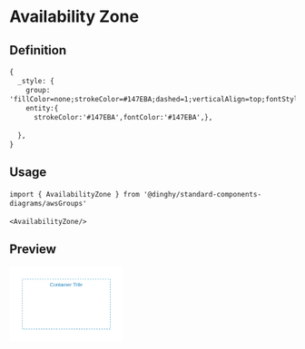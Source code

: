 # Availability Zone

## Definition

```
{
  _style: {
    group: 'fillColor=none;strokeColor=#147EBA;dashed=1;verticalAlign=top;fontStyle=0;fontColor=#147EBA;whiteSpace=wrap;html=1;',
    entity:{
      strokeColor:'#147EBA',fontColor:'#147EBA',},
    
  },
}
```

## Usage

```
import { AvailabilityZone } from '@dinghy/standard-components-diagrams/awsGroups'

<AvailabilityZone/>
```

## Preview

<img src="./availability-zone.png" width="200"/>
